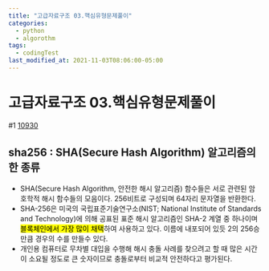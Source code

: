 ```yaml
---
title: "고급자료구조 03.핵심유형문제풀이"
categories:
  - python
  - algorothm
tags:
  - codingTest
last_modified_at: 2021-11-03T08:06:00-05:00
---
```

# 고급자료구조 03.핵심유형문제풀이
#1 [10930](https://www.acmicpc.net/problem/10930)

## sha256 : SHA(Secure Hash Algorithm) 알고리즘의 한 종류
- SHA(Secure Hash Algorithm, 안전한 해시 알고리즘) 함수들은 서로 관련된 암호학적 해시 함수들의 모음이다. 256비트로 구성되며 64자리 문자열을 반환한다. 
- SHA-256은 미국의 국립표준기술연구소(NIST; National Institute of Standards and Technology)에 의해 공표된 표준 해시 알고리즘인 SHA-2 계열 중 하나이며 <mark>블록체인에서 가장 많이 채택</mark>하여 사용하고 있다. 이름에 내포되어 있듯 2의 256승만큼 경우의 수를 만들수 있다. 
- 개인용 컴퓨터로 무차별 대입을 수행해 해시 충돌 사례를 찾으려고 할 때 많은 시간이 소요될 정도로 큰 숫자이므로 충돌로부터 비교적 안전하다고 평가된다.
